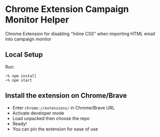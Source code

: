 # Chrome Extension Campaign Monitor Helper

Chrome Extension for disabling "Inline CSS" when importing HTML email into campaign monitor

## Local Setup

Run:

```
~% npm install
~% npm start

```

## Install the extension on Chrome/Brave

-   Enter `chrome://extensions/` in Chrome/Brave URL
-   Activate developer mode
-   Load unpacked then choose the repo
-   Ready!
-   You can pin the extension for ease of use
